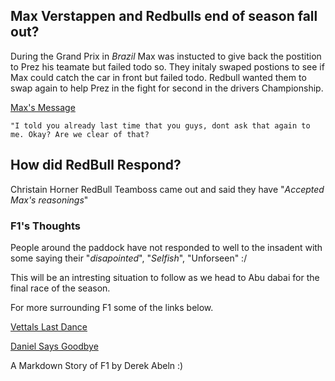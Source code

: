 ## **Max Verstappen and Redbulls end of season fall out**? 

During the Grand Prix in _Brazil_ Max was instucted to give back the postition to Prez his teamate but failed todo so. They initaly swaped postions to see if Max could catch the car in front but failed todo. Redbull wanted them to swap again to help Prez in the fight for second in the drivers Championship.  

 [Max's Message](https://www.racefans.net/2022/11/17/red-bull-accept-maxs-reasoning-over-radio-row-and-condemn-online-abuse/)

    "I told you already last time that you guys, dont ask that again to me. Okay? Are we clear of that? 

## How did RedBull Respond? 

Christain Horner RedBull Teamboss came out and said they have          "_Accepted Max's reasonings_"

### F1's Thoughts 
 People around the paddock have not responded to well to the insadent with some saying their "_disapointed_", 
 "_Selfish_", 
"Unforseen" 
:/

This will be an intresting situation to follow as we head to Abu dabai for the final race of the season. 


For more surrounding F1 some of the links below. 

[Vettals Last Dance](https://bleacherreport.com/articles/1396523-sebastian-vettel-abu-dhabi-drive-one-to-go-down-as-one-of-the-greats)

[Daniel Says Goodbye](https://twitter.com/McLarenF1/status/1592788634528194560)


A Markdown Story of F1 by Derek Abeln :)